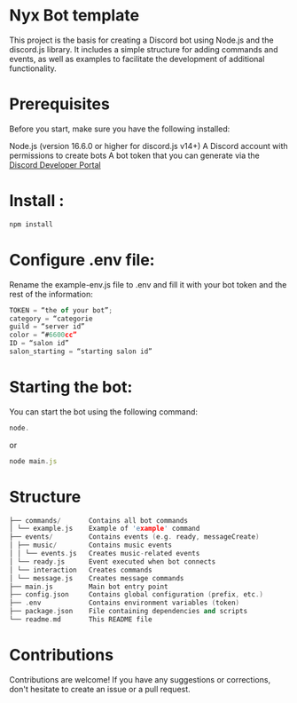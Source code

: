 # Nyx Bot template

This project is the basis for creating a Discord bot using Node.js and the discord.js library. It includes a simple structure for adding commands and events, as well as examples to facilitate the development of additional functionality.

# Prerequisites
Before you start, make sure you have the following installed:

Node.js (version 16.6.0 or higher for discord.js v14+)
A Discord account with permissions to create bots
A bot token that you can generate via the [Discord Developer Portal](https://discord.com/developers/applications)

# Install :

```js
npm install
```

# Configure .env file:

Rename the example-env.js file to .env and fill it with your bot token and the rest of the information:

```js
TOKEN = “the of your bot”;
category = “categorie
guild = “server id”
color = “#6600cc”
ID = “salon id”
salon_starting = “starting salon id”
```

# Starting the bot:

You can start the bot using the following command:

```js
node.
```
or
```js
node main.js
```

# Structure

```c++
├── commands/       Contains all bot commands
│ └── example.js    Example of 'example' command
├── events/         Contains events (e.g. ready, messageCreate)
│ ├── music/        Contains music events
│ │ └── events.js   Creates music-related events
│ └── ready.js      Event executed when bot connects
│ └── interaction   Creates commands
│ └── message.js    Creates message commands
├── main.js         Main bot entry point
├── config.json     Contains global configuration (prefix, etc.)
├── .env            Contains environment variables (token)
├── package.json    File containing dependencies and scripts
└── readme.md       This README file
```

# Contributions
Contributions are welcome! If you have any suggestions or corrections, don't hesitate to create an issue or a pull request.
